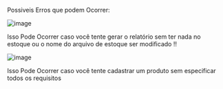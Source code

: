 Possiveis Erros que podem Ocorrer:

![image](https://github.com/user-attachments/assets/eccefa66-c62c-4a45-99cb-295dcdb47c4f)

Isso Pode Ocorrer caso você tente gerar o relatório sem ter nada no estoque ou o nome do arquivo de estoque ser modificado !!

![image](https://github.com/user-attachments/assets/b2db7c0b-7f96-428c-b495-d468caa146ef)

Isso Pode Ocorrer caso você tente cadastrar um produto sem especificar todos os requisitos

